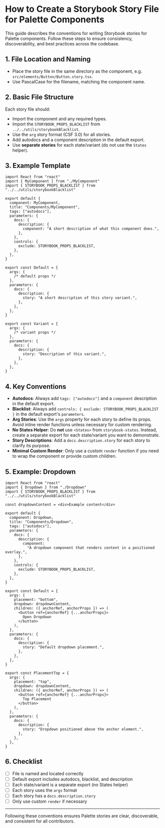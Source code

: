 # How to Create a Storybook Story File for Palette Components

This guide describes the conventions for writing Storybook stories for Palette components. Follow these steps to ensure consistency, discoverability, and best practices across the codebase.

## 1. File Location and Naming

- Place the story file in the same directory as the component, e.g. `src/elements/Button/Button.story.tsx`.
- Use PascalCase for the filename, matching the component name.

## 2. Basic File Structure

Each story file should:

- Import the component and any required types.
- Import the `STORYBOOK_PROPS_BLACKLIST` from `../../utils/storybookBlacklist`.
- Use the `arg` story format (CSF 3.0) for all stories.
- Add autodocs and a component description in the default export.
- Use **separate stories** for each state/variant (do not use the `States` helper).

## 3. Example Template

```tsx
import React from "react"
import { MyComponent } from "./MyComponent"
import { STORYBOOK_PROPS_BLACKLIST } from "../../utils/storybookBlacklist"

export default {
  component: MyComponent,
  title: "Components/MyComponent",
  tags: ["autodocs"],
  parameters: {
    docs: {
      description: {
        component: "A short description of what this component does.",
      },
    },
    controls: {
      exclude: STORYBOOK_PROPS_BLACKLIST,
    },
  },
}

export const Default = {
  args: {
    /* default props */
  },
  parameters: {
    docs: {
      description: {
        story: "A short description of this story variant.",
      },
    },
  },
}

export const Variant = {
  args: {
    /* variant props */
  },
  parameters: {
    docs: {
      description: {
        story: "Description of this variant.",
      },
    },
  },
}
```

## 4. Key Conventions

- **Autodocs**: Always add `tags: ["autodocs"]` and a `component` description in the default export.
- **Blacklist**: Always add `controls: { exclude: STORYBOOK_PROPS_BLACKLIST }` in the default export's `parameters`.
- **Arg Stories**: Use the `args` property for each story to define its props. Avoid inline render functions unless necessary for custom rendering.
- **No States Helper**: Do **not** use `<States>` from `storybook-states`. Instead, create a separate export for each state/variant you want to demonstrate.
- **Story Descriptions**: Add a `docs.description.story` for each story to clarify its purpose.
- **Minimal Custom Render**: Only use a custom `render` function if you need to wrap the component or provide custom children.

## 5. Example: Dropdown

```tsx
import React from "react"
import { Dropdown } from "./Dropdown"
import { STORYBOOK_PROPS_BLACKLIST } from "../../utils/storybookBlacklist"

const dropdownContent = <div>Example content</div>

export default {
  component: Dropdown,
  title: "Components/Dropdown",
  tags: ["autodocs"],
  parameters: {
    docs: {
      description: {
        component:
          "A dropdown component that renders content in a positioned overlay.",
      },
    },
    controls: {
      exclude: STORYBOOK_PROPS_BLACKLIST,
    },
  },
}

export const Default = {
  args: {
    placement: "bottom",
    dropdown: dropdownContent,
    children: ({ anchorRef, anchorProps }) => (
      <button ref={anchorRef} {...anchorProps}>
        Open Dropdown
      </button>
    ),
  },
  parameters: {
    docs: {
      description: {
        story: "Default dropdown placement.",
      },
    },
  },
}

export const PlacementTop = {
  args: {
    placement: "top",
    dropdown: dropdownContent,
    children: ({ anchorRef, anchorProps }) => (
      <button ref={anchorRef} {...anchorProps}>
        Top Placement
      </button>
    ),
  },
  parameters: {
    docs: {
      description: {
        story: "Dropdown positioned above the anchor element.",
      },
    },
  },
}
```

## 6. Checklist

- [ ] File is named and located correctly
- [ ] Default export includes autodocs, blacklist, and description
- [ ] Each state/variant is a separate export (no States helper)
- [ ] Each story uses the `args` format
- [ ] Each story has a `docs.description.story`
- [ ] Only use custom `render` if necessary

---

Following these conventions ensures Palette stories are clear, discoverable, and consistent for all contributors.
